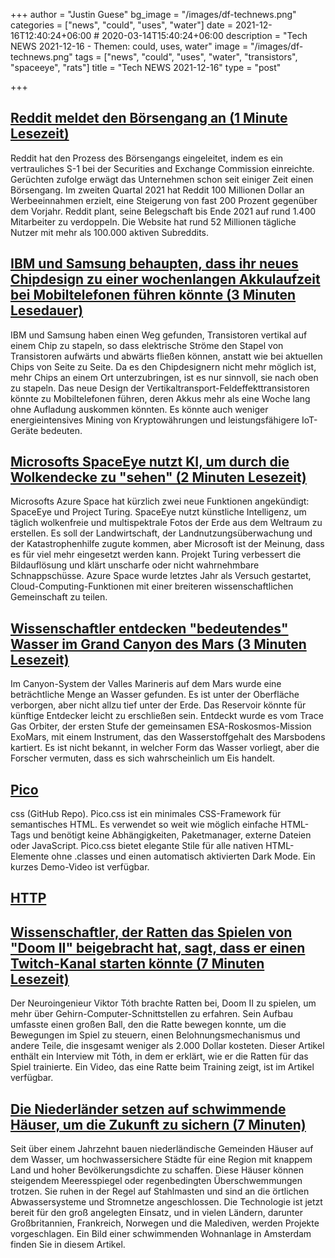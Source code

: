 +++
author = "Justin Guese"
bg_image = "/images/df-technews.png"
categories = ["news", "could", "uses", "water"]
date = 2021-12-16T12:40:24+06:00 # 2020-03-14T15:40:24+06:00
description = "Tech NEWS 2021-12-16 - Themen: could, uses, water"
image = "/images/df-technews.png"
tags = ["news", "could", "uses", "water", "transistors", "spaceeye", "rats"]
title = "Tech NEWS 2021-12-16"
type = "post"

+++

## [Reddit meldet den Börsengang an (1 Minute Lesezeit)](https://www.theverge.com/2021/12/15/22838901/reddit-going-public-sec-s-1-filing-confidential/1/0100017dc2f24e81-acad6689-d17a-4dfa-b2ef-c7ee59740238-000000/hmgpVvwxhy_JVAImEVKAjxUgQFAUatgH9MV-jn4CVHE=228)

 Reddit hat den Prozess des Börsengangs eingeleitet, indem es ein vertrauliches S-1 bei der Securities and Exchange Commission einreichte. Gerüchten zufolge erwägt das Unternehmen schon seit einiger Zeit einen Börsengang. Im zweiten Quartal 2021 hat Reddit 100 Millionen Dollar an Werbeeinnahmen erzielt, eine Steigerung von fast 200 Prozent gegenüber dem Vorjahr. Reddit plant, seine Belegschaft bis Ende 2021 auf rund 1.400 Mitarbeiter zu verdoppeln. Die Website hat rund 52 Millionen tägliche Nutzer mit mehr als 100.000 aktiven Subreddits.

## [IBM und Samsung behaupten, dass ihr neues Chipdesign zu einer wochenlangen Akkulaufzeit bei Mobiltelefonen führen könnte (3 Minuten Lesedauer)](https://www.theverge.com/2021/12/14/22834895/ibm-samsung-vtfet-transistor-technology-advancement-battery-life-smartphone-semiconductor?scrolla=5eb6d68b7fedc32c19ef33b4)

 IBM und Samsung haben einen Weg gefunden, Transistoren vertikal auf einem Chip zu stapeln, so dass elektrische Ströme den Stapel von Transistoren aufwärts und abwärts fließen können, anstatt wie bei aktuellen Chips von Seite zu Seite. Da es den Chipdesignern nicht mehr möglich ist, mehr Chips an einem Ort unterzubringen, ist es nur sinnvoll, sie nach oben zu stapeln. Das neue Design der Vertikaltransport-Feldeffekttransistoren könnte zu Mobiltelefonen führen, deren Akkus mehr als eine Woche lang ohne Aufladung auskommen könnten. Es könnte auch weniger energieintensives Mining von Kryptowährungen und leistungsfähigere IoT-Geräte bedeuten.

## [Microsofts SpaceEye nutzt KI, um durch die Wolkendecke zu "sehen" (2 Minuten Lesezeit)](https://www.extremetech.com/extreme/329765-microsofts-spaceeye-uses-ai-to-see-through-cloud-cover)

 Microsofts Azure Space hat kürzlich zwei neue Funktionen angekündigt: SpaceEye und Project Turing. SpaceEye nutzt künstliche Intelligenz, um täglich wolkenfreie und multispektrale Fotos der Erde aus dem Weltraum zu erstellen. Es soll der Landwirtschaft, der Landnutzungsüberwachung und der Katastrophenhilfe zugute kommen, aber Microsoft ist der Meinung, dass es für viel mehr eingesetzt werden kann. Projekt Turing verbessert die Bildauflösung und klärt unscharfe oder nicht wahrnehmbare Schnappschüsse. Azure Space wurde letztes Jahr als Versuch gestartet, Cloud-Computing-Funktionen mit einer breiteren wissenschaftlichen Gemeinschaft zu teilen.

## [Wissenschaftler entdecken "bedeutendes" Wasser im Grand Canyon des Mars (3 Minuten Lesezeit)](https://www.vice.com/en/article/wxdjem/scientists-discover-significant-water-hidden-in-martian-grand-canyon)

 Im Canyon-System der Valles Marineris auf dem Mars wurde eine beträchtliche Menge an Wasser gefunden. Es ist unter der Oberfläche verborgen, aber nicht allzu tief unter der Erde. Das Reservoir könnte für künftige Entdecker leicht zu erschließen sein. Entdeckt wurde es vom Trace Gas Orbiter, der ersten Stufe der gemeinsamen ESA-Roskosmos-Mission ExoMars, mit einem Instrument, das den Wasserstoffgehalt des Marsbodens kartiert. Es ist nicht bekannt, in welcher Form das Wasser vorliegt, aber die Forscher vermuten, dass es sich wahrscheinlich um Eis handelt.

## [Pico](https://github.com/picocss/pico)

css (GitHub Repo). Pico.css ist ein minimales CSS-Framework für semantisches HTML. Es verwendet so weit wie möglich einfache HTML-Tags und benötigt keine Abhängigkeiten, Paketmanager, externe Dateien oder JavaScript. Pico.css bietet elegante Stile für alle nativen HTML-Elemente ohne .classes und einen automatisch aktivierten Dark Mode. Ein kurzes Demo-Video ist verfügbar.

## [HTTP](https://requestmetrics.com/web-performance/http3-is-fast)



## [Wissenschaftler, der Ratten das Spielen von "Doom II" beigebracht hat, sagt, dass er einen Twitch-Kanal starten könnte (7 Minuten Lesezeit)](https://futurism.com/viktor-toth-doom-rat/1/0100017dc2f24e81-acad6689-d17a-4dfa-b2ef-c7ee59740238-000000/1kYcvzjca82QiHCPOHZ6f183198FOf4gt1WqHNHuXGw=228)

 Der Neuroingenieur Viktor Tóth brachte Ratten bei, Doom II zu spielen, um mehr über Gehirn-Computer-Schnittstellen zu erfahren. Sein Aufbau umfasste einen großen Ball, den die Ratte bewegen konnte, um die Bewegungen im Spiel zu steuern, einen Belohnungsmechanismus und andere Teile, die insgesamt weniger als 2.000 Dollar kosteten. Dieser Artikel enthält ein Interview mit Tóth, in dem er erklärt, wie er die Ratten für das Spiel trainierte. Ein Video, das eine Ratte beim Training zeigt, ist im Artikel verfügbar.

## [Die Niederländer setzen auf schwimmende Häuser, um die Zukunft zu sichern (7 Minuten)](https://e360.yale.edu/features/the-dutch-flock-to-floating-homes-embracing-a-wetter-future)

 Seit über einem Jahrzehnt bauen niederländische Gemeinden Häuser auf dem Wasser, um hochwassersichere Städte für eine Region mit knappem Land und hoher Bevölkerungsdichte zu schaffen. Diese Häuser können steigendem Meeresspiegel oder regenbedingten Überschwemmungen trotzen. Sie ruhen in der Regel auf Stahlmasten und sind an die örtlichen Abwassersysteme und Stromnetze angeschlossen. Die Technologie ist jetzt bereit für den groß angelegten Einsatz, und in vielen Ländern, darunter Großbritannien, Frankreich, Norwegen und die Malediven, werden Projekte vorgeschlagen. Ein Bild einer schwimmenden Wohnanlage in Amsterdam finden Sie in diesem Artikel.

